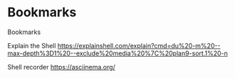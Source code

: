 # Bookmarks
Bookmarks


Explain the Shell
https://explainshell.com/explain?cmd=du%20-m%20--max-depth%3D1%20--exclude%20media%20%7C%20plan9-sort.1%20-n

Shell recorder
https://asciinema.org/
